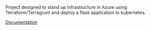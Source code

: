 Project designed to stand up infrastructure in Azure using Terraform/Terragrunt and deploy a flask application to kubernetes.

[Documentation](docs/README.md)